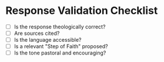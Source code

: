 # Response Validation Checklist
- [ ] Is the response theologically correct?
- [ ] Are sources cited?
- [ ] Is the language accessible?
- [ ] Is a relevant "Step of Faith" proposed?
- [ ] Is the tone pastoral and encouraging?
